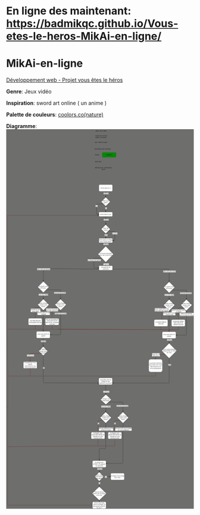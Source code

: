 # En ligne des maintenant: https://badmikqc.github.io/Vous-etes-le-heros-MikAi-en-ligne/
# MikAi-en-ligne

[Développement web - Projet vous êtes le héros](https://smnarnold.com/projets/vous-etes-le-heros)

 **Genre**: Jeux vidéo
 
 **Inspiration**: sword art online ( un anime )
 
 **Palette de couleurs**: [coolors.co(nature)](https://coolors.co/fffd98-bde4a7-b3d2b2-9fbbcc-7a9cc6)
 
 **Diagramme**: ![](assets/tourangeau_mikael_synopsis2.png)
